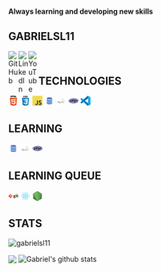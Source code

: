 #### Always learning and developing new skills

<!-- - 🔭 I’m currently working at <b>none</b> -->
<!-- - 🔭 How to reach me: [none](about:blank) -->

## GABRIELSL11

<a href="https://github.com/gabrielsl11">
  <img align="left" alt="GitHub" width="20px" src="https://cdn.jsdelivr.net/npm/simple-icons@v3/icons/github.svg" />
</a>

<a href="https://linkedin.com/in/gabrielsl11">
  <img align="left" alt="LinkedIn" width="20px" src="https://cdn.jsdelivr.net/npm/simple-icons@v3/icons/linkedin.svg" />
</a>

<a href="#">
  <img align="left" alt="YouTube" width="20px" src="https://cdn.jsdelivr.net/npm/simple-icons@v3/icons/youtube.svg" />
</a>

<br>

## TECHNOLOGIES

<code><img height="20" src="https://raw.githubusercontent.com/github/explore/80688e429a7d4ef2fca1e82350fe8e3517d3494d/topics/html/html.png" title="HTML"></code>
<code><img height="20" src="https://raw.githubusercontent.com/github/explore/80688e429a7d4ef2fca1e82350fe8e3517d3494d/topics/css/css.png" title="CSS"></code>
<code><img height="20" src="https://raw.githubusercontent.com/github/explore/80688e429a7d4ef2fca1e82350fe8e3517d3494d/topics/javascript/javascript.png" title="JavaScript"></code>
<code><img height="20" src="https://raw.githubusercontent.com/github/explore/80688e429a7d4ef2fca1e82350fe8e3517d3494d/topics/sql/sql.png" title="SQL"></code>
<code><img height="20" src="https://raw.githubusercontent.com/github/explore/80688e429a7d4ef2fca1e82350fe8e3517d3494d/topics/mysql/mysql.png" title="MySQL"></code>
<code><img height="20" src="https://raw.githubusercontent.com/github/explore/80688e429a7d4ef2fca1e82350fe8e3517d3494d/topics/php/php.png" title="PHP"></code>
<code><img height="20" src="https://raw.githubusercontent.com/github/explore/80688e429a7d4ef2fca1e82350fe8e3517d3494d/topics/visual-studio-code/visual-studio-code.png"  title="Visual Studio Code"></code>

<!-- <br> -->

## LEARNING

<code><img height="20" src="https://raw.githubusercontent.com/github/explore/80688e429a7d4ef2fca1e82350fe8e3517d3494d/topics/sql/sql.png" title="SQL"></code>
<code><img height="20" src="https://raw.githubusercontent.com/github/explore/80688e429a7d4ef2fca1e82350fe8e3517d3494d/topics/mysql/mysql.png" title="MySQL"></code>
<code><img height="20" src="https://raw.githubusercontent.com/github/explore/80688e429a7d4ef2fca1e82350fe8e3517d3494d/topics/php/php.png" title="PHP"></code>

<!-- <br> -->

## LEARNING QUEUE

<code><img height="20" src="https://raw.githubusercontent.com/github/explore/80688e429a7d4ef2fca1e82350fe8e3517d3494d/topics/git/git.png" title="Git"></code>
<code><img height="20" src="https://raw.githubusercontent.com/github/explore/80688e429a7d4ef2fca1e82350fe8e3517d3494d/topics/react/react.png" title="React"></code>
<code><img height="20" src="https://raw.githubusercontent.com/github/explore/80688e429a7d4ef2fca1e82350fe8e3517d3494d/topics/nodejs/nodejs.png" title="NodeJS"></code>

<!-- <br> -->

## STATS

<p align="left"> <img src="https://komarev.com/ghpvc/?username=gabrielsl11&label=Views&color=gray&style=plastic" alt="gabrielsl11" /> </p>

<span>
  <img align="center" src="https://github-readme-stats.vercel.app/api/top-langs/?username=gabrielsl11&theme=dracula&line_height=40&hide_langs_below=1" />
</span>

<span>
 <img align="center" src="https://github-readme-stats.vercel.app/api?username=gabrielsl11&show_icons=true&theme=dracula&line_height=40" alt="Gabriel's github stats"/>
</span>

<!-- <a href="https://github.com/gabrielsl11/gabrielsl11">
  <img align="center" src="https://github-readme-stats.vercel.app/api/pin/?username=gabrielsl11&repo=gabrielsl11&theme=dracula" />
</a> -->

<!-- ![pv](https://pageview.vercel.app/?github_user=gabrielsl11) -->
